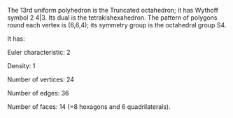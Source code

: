 The 13rd uniform polyhedron is the Truncated octahedron; it has Wythoff
symbol 2 4|3. Its dual is the tetrakishexahedron. The pattern of
polygons round each vertex is (6,6,4); its symmetry group is the
octahedral group S4.

It has:

Euler characteristic: 2

Density: 1

Number of vertices: 24

Number of edges: 36

Number of faces: 14 (=8 hexagons and 6 quadrilaterals).
